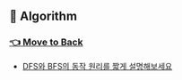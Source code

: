 ## 🚩 Algorithm
### [👈 Move to Back](https://github.com/2ssue/common_questions_for_JS_Developer)

- [DFS와 BFS의 동작 원리를 짧게 설명해보세요](./7_graph_search.md)